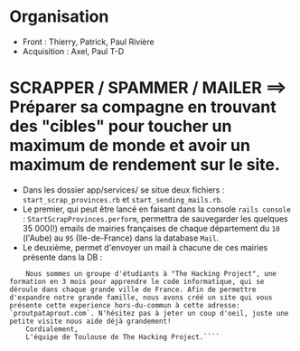 # Organisation

* Front : Thierry, Patrick, Paul Rivière 
* Acquisition : Axel, Paul T-D


# SCRAPPER / SPAMMER / MAILER ==> Préparer sa compagne en trouvant des "cibles" pour toucher un maximum de monde et avoir un maximum de rendement sur le site.

* Dans les dossier app/services/ se situe deux fichiers : `start_scrap_provinces.rb` et `start_sending_mails.rb`.
* Le premier, qui peut être lancé en faisant dans la console `rails console` : `StartScrapProvinces.perform`, permettra de sauvegarder les quelques 35 000(!) emails de mairies françaises de chaque département du `10` (l'Aube) au `95` (Ile-de-France) dans la database `Mail`.
* Le deuxième, permet d'envoyer un mail à chacune de ces mairies présente dans la DB :
``` Madame, Monsieur, 
    Nous sommes un groupe d'étudiants à "The Hacking Project", une formation en 3 mois pour apprendre le code informatique, qui se déroule dans chaque grande ville de France. Afin de permettre d'expandre notre grande famille, nous avons créé un site qui vous présente cette experience hors-du-commun à cette adresse: `proutpataprout.com`. N'hésitez pas à jeter un coup d'oeil, juste une petite visite nous aide déjà grandement!
    Cordialement, 
    L'équipe de Toulouse de The Hacking Project.````
